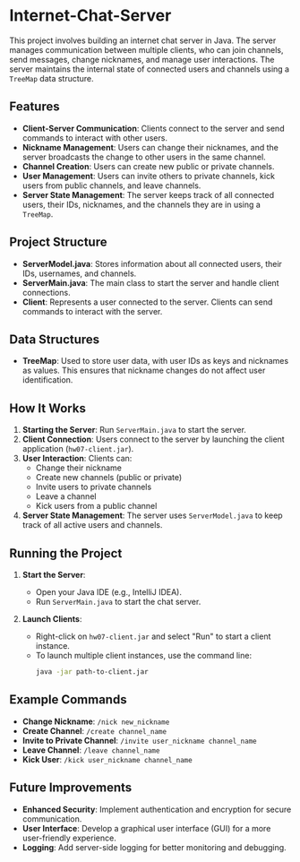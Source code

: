 # Internet-Chat-Server

This project involves building an internet chat server in Java. The server manages communication between multiple clients, who can join channels, send messages, change nicknames, and manage user interactions. The server maintains the internal state of connected users and channels using a `TreeMap` data structure.

## Features

- **Client-Server Communication**: Clients connect to the server and send commands to interact with other users.
- **Nickname Management**: Users can change their nicknames, and the server broadcasts the change to other users in the same channel.
- **Channel Creation**: Users can create new public or private channels.
- **User Management**: Users can invite others to private channels, kick users from public channels, and leave channels.
- **Server State Management**: The server keeps track of all connected users, their IDs, nicknames, and the channels they are in using a `TreeMap`.

## Project Structure

- **ServerModel.java**: Stores information about all connected users, their IDs, usernames, and channels.
- **ServerMain.java**: The main class to start the server and handle client connections.
- **Client**: Represents a user connected to the server. Clients can send commands to interact with the server.

## Data Structures

- **TreeMap**: Used to store user data, with user IDs as keys and nicknames as values. This ensures that nickname changes do not affect user identification.

## How It Works

1. **Starting the Server**: Run `ServerMain.java` to start the server.
2. **Client Connection**: Users connect to the server by launching the client application (`hw07-client.jar`).
3. **User Interaction**: Clients can:
   - Change their nickname
   - Create new channels (public or private)
   - Invite users to private channels
   - Leave a channel
   - Kick users from a public channel
4. **Server State Management**: The server uses `ServerModel.java` to keep track of all active users and channels.

## Running the Project

1. **Start the Server**:
   - Open your Java IDE (e.g., IntelliJ IDEA).
   - Run `ServerMain.java` to start the chat server.

2. **Launch Clients**:
   - Right-click on `hw07-client.jar` and select "Run" to start a client instance.
   - To launch multiple client instances, use the command line:
     ```bash
     java -jar path-to-client.jar
     ```

## Example Commands

- **Change Nickname**: `/nick new_nickname`
- **Create Channel**: `/create channel_name`
- **Invite to Private Channel**: `/invite user_nickname channel_name`
- **Leave Channel**: `/leave channel_name`
- **Kick User**: `/kick user_nickname channel_name`

## Future Improvements

- **Enhanced Security**: Implement authentication and encryption for secure communication.
- **User Interface**: Develop a graphical user interface (GUI) for a more user-friendly experience.
- **Logging**: Add server-side logging for better monitoring and debugging.
